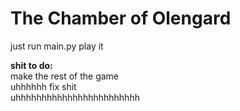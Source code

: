 # The Chamber of Olengard
<p>just run main.py play it</p>
<strong>shit to do:</strong><br/>
make the rest of the game<br/>
uhhhhhh fix shit<br/>
uhhhhhhhhhhhhhhhhhhhhhhhh<br/>
